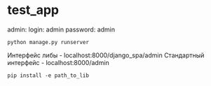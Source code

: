 # test_app


admin:
login: admin
password: admin


```commandline
python manage.py runserver
```

Интерфейс либы - localhost:8000/django_spa/admin
Стандартный интерфейс - localhost:8000/admin

```commandline
pip install -e path_to_lib
```